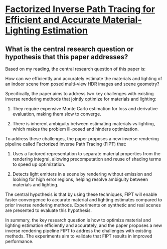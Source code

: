 # [Factorized Inverse Path Tracing for Efficient and Accurate   Material-Lighting Estimation](https://arxiv.org/abs/2304.05669)

## What is the central research question or hypothesis that this paper addresses?

 Based on my reading, the central research question of this paper is: 

How can we efficiently and accurately estimate the materials and lighting of an indoor scene from posed multi-view HDR images and scene geometry?

Specifically, the paper aims to address two key challenges with existing inverse rendering methods that jointly optimize for materials and lighting:

1) They require expensive Monte Carlo estimation for loss and derivative evaluation, making them slow to converge. 

2) There is inherent ambiguity between estimating materials vs lighting, which makes the problem ill-posed and hinders optimization.

To address these challenges, the paper proposes a new inverse rendering pipeline called Factorized Inverse Path Tracing (FIPT) that:

1) Uses a factored representation to separate material properties from the rendering integral, allowing precomputation and reuse of shading terms to speed up optimization.

2) Detects light emitters in a scene by rendering without emission and looking for high error regions, helping resolve ambiguity between materials and lighting.

The central hypothesis is that by using these techniques, FIPT will enable faster convergence to accurate material and lighting estimates compared to prior inverse rendering methods. Experiments on synthetic and real scenes are presented to evaluate this hypothesis.

In summary, the key research question is how to optimize material and lighting estimation efficiently and accurately, and the paper proposes a new inverse rendering pipeline FIPT to address the challenges with existing methods. The experiments aim to validate that FIPT results in improved performance.
